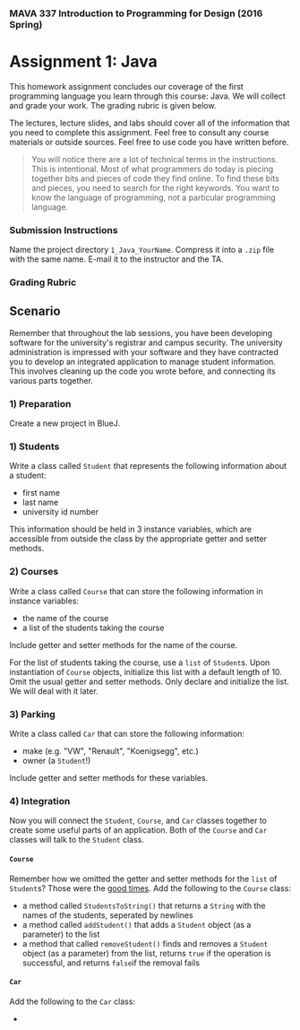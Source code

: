 ### MAVA 337 Introduction to Programming for Design  (2016 Spring)

# Assignment 1: Java

This homework assignment concludes our coverage of the first programming language you learn through this course: Java. We will collect and grade your work. The grading rubric is given below.

The lectures, lecture slides, and labs should cover all of the information that you need to complete this assignment. Feel free to consult any course materials or outside sources. Feel free to use code you have written before.

> You will notice there are a lot of technical terms in the instructions. This is intentional. Most of what programmers do today is piecing together bits and pieces of code they find online. To find these bits and pieces, you need to search for the right keywords. You want to know the language of programming, not a particular programming language.

### Submission Instructions

Name the project directory `1_Java_YourName`. Compress it into a `.zip` file with the same name. E-mail it to the instructor and the TA.

### Grading Rubric

## Scenario

Remember that throughout the lab sessions, you have been developing software for the university's registrar and campus security. The university administration is impressed with your software and they have contracted you to develop an integrated application to manage student information. This involves cleaning up the code you wrote before, and connecting its various parts together.

### 1) Preparation

Create a new project in BlueJ.

### 1) Students

Write a class called `Student` that represents the following information about a student:

- first name
- last name
- university id number

This information should be held in 3 instance variables, which are accessible from outside the class by the appropriate getter and setter methods.

### 2) Courses

Write a class called `Course` that can store the following information in instance variables:

- the name of the course
- a list of the students taking the course

Include getter and setter methods for the name of the course.

For the list of students taking the course, use a `list` of `Student`s. Upon instantiation of `Course` objects, initialize this list with a default length of 10. Omit the usual getter and setter methods. Only declare and initialize the list. We will deal with it later.

### 3) Parking

Write a class called `Car` that can store the following information:

- make (e.g. "VW", "Renault", "Koenigsegg", etc.)
- owner (a `Student`!)

Include getter and setter methods for these variables.

### 4) Integration

Now you will connect the `Student`, `Course`, and `Car` classes together to create some useful parts of an application. Both of the `Course` and `Car` classes will talk to the `Student` class.

#### `Course`

Remember how we omitted the getter and setter methods for the `list` of `Student`s? Those were the [good times](https://youtu.be/rTusMLs9SJE). Add the following to the `Course` class:

- a method called `StudentsToString()` that returns a `String` with the names of the students, seperated by newlines
- a method called `addStudent()` that adds a `Student` object (as a parameter) to the list
- a method that called `removeStudent()` finds and removes a `Student` object (as a parameter) from the list, returns `true` if the operation is successful, and returns `false`if the removal fails

#### `Car`

Add the following to the `Car` class:

-